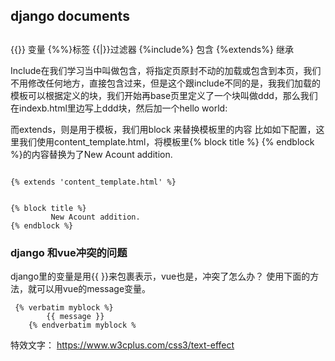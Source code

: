 

## django documents



##
{{}} 变量
{%%}标签
{{|}}过滤器
{%include%}  包含
{%extends%}  继承


Include在我们学习当中叫做包含，将指定页原封不动的加载或包含到本页，我们不用修改任何地方，直接包含过来，但是这个跟include不同的是，我我们加载的模板可以根据定义的块，我们开始再base页里定义了一个块叫做ddd，那么我们在indexb.html里边写上ddd块，然后加一个hello world:

而extends，则是用于模板，我们用block 来替换模板里的内容
比如如下配置，这里我们使用content_template.html，将模板里{% block title %} {% endblock %}的内容替换为了New Acount addition.

```

{% extends 'content_template.html' %}


{% block title %}
         New Acount addition.
{% endblock %}
```




### django 和vue冲突的问题

django里的变量是用{{ }}来包裹表示，vue也是，冲突了怎么办？ 使用下面的方法，就可以用vue的message变量。
```
 {% verbatim myblock %}
        {{ message }}
    {% endverbatim myblock %

  ```


  特效文字： https://www.w3cplus.com/css3/text-effect
